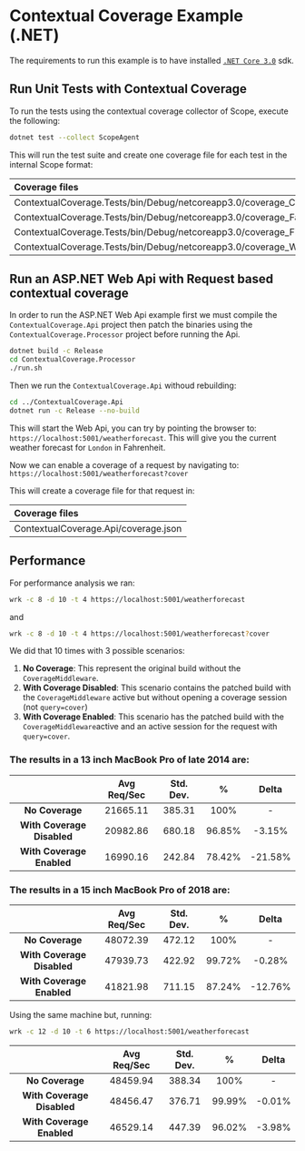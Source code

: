 # Contextual Coverage Example (.NET)

The requirements to run this example is to have installed [`.NET Core 3.0`](https://dotnet.microsoft.com/download) sdk.

## Run Unit Tests with Contextual Coverage

To run the tests using the contextual coverage collector of Scope, execute the following:

```bash
dotnet test --collect ScopeAgent
```

This will run the test suite and create one coverage file for each test in the internal Scope format:

| Coverage files |
|:--------------|
| ContextualCoverage.Tests/bin/Debug/netcoreapp3.0/coverage_CachedWeatherTest.json |
| ContextualCoverage.Tests/bin/Debug/netcoreapp3.0/coverage_FactorialTest.json |
| ContextualCoverage.Tests/bin/Debug/netcoreapp3.0/coverage_FibonacciTest.json |
| ContextualCoverage.Tests/bin/Debug/netcoreapp3.0/coverage_WeatherTest.json |

## Run an ASP.NET Web Api with Request based contextual coverage

In order to run the ASP.NET Web Api example first we must compile the `ContextualCoverage.Api` project then patch the binaries using the `ContextualCoverage.Processor` project before running the Api. 

```bash
dotnet build -c Release
cd ContextualCoverage.Processor
./run.sh
```

Then we run the `ContextualCoverage.Api` withoud rebuilding:

```bash 
cd ../ContextualCoverage.Api
dotnet run -c Release --no-build
```

This will start the Web Api, you can try by pointing the browser to: `https://localhost:5001/weatherforecast`. This will give you the current weather forecast for `London` in Fahrenheit.

Now we can enable a coverage of a request by navigating to: `https://localhost:5001/weatherforecast?cover`

This will create a coverage file for that request in:

| Coverage files |
|:--------------|
| ContextualCoverage.Api/coverage.json |

## Performance 

For performance analysis we ran:

```bash
wrk -c 8 -d 10 -t 4 https://localhost:5001/weatherforecast
```
and
```bash
wrk -c 8 -d 10 -t 4 https://localhost:5001/weatherforecast?cover
```

We did that 10 times with 3 possible scenarios:

1) **No Coverage**: This represent the original build without the `CoverageMiddleware`.
2) **With Coverage Disabled**: This scenario contains the patched build with the `CoverageMiddleware` active but without opening a coverage session (not `query=cover`)
3) **With Coverage Enabled**: This scenario has the patched build with the `CoverageMiddleware`active and an active session for the request with `query=cover`.

### The results in a 13 inch MacBook Pro of late 2014 are:

|                            | Avg Req/Sec | Std. Dev. |   %    |  Delta  |
|:--------------------------:|:-----------:|:---------:|:------:|:-------:|
| **No Coverage**            | 21665.11    | 385.31    | 100%   | -       |
| **With Coverage Disabled** | 20982.86    | 680.18    | 96.85% | -3.15%  |
| **With Coverage Enabled**  | 16990.16    | 242.84    | 78.42% | -21.58% |


### The results in a 15 inch MacBook Pro of 2018 are:

|                            | Avg Req/Sec | Std. Dev. |   %    |  Delta  |
|:--------------------------:|:-----------:|:---------:|:------:|:-------:|
| **No Coverage**            | 48072.39    | 472.12    | 100%   | -       |
| **With Coverage Disabled** | 47939.73    | 422.92    | 99.72% | -0.28%  |
| **With Coverage Enabled**  | 41821.98    | 711.15    | 87.24% | -12.76% |

Using the same machine but, running:

```bash
wrk -c 12 -d 10 -t 6 https://localhost:5001/weatherforecast
```

|                            | Avg Req/Sec | Std. Dev. |   %    |  Delta  |
|:--------------------------:|:-----------:|:---------:|:------:|:-------:|
| **No Coverage**            | 48459.94    | 388.34    | 100%   | -       |
| **With Coverage Disabled** | 48456.47    | 376.71    | 99.99% | -0.01%  |
| **With Coverage Enabled**  | 46529.14    | 447.39    | 96.02% | -3.98% |